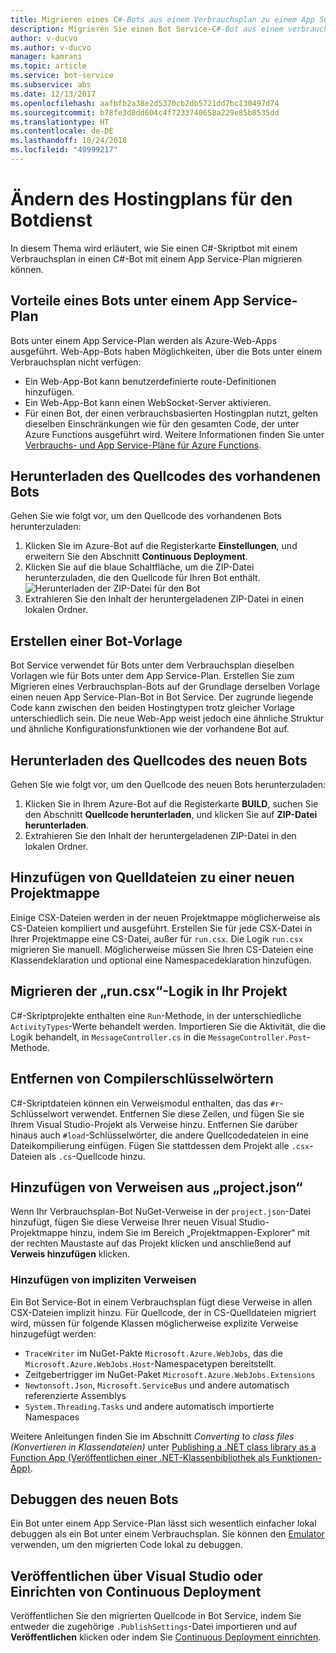 ```yaml
---
title: Migrieren eines C#-Bots aus einem Verbrauchsplan zu einem App Service-Plan | Microsoft-Dokumentation
description: Migrieren Sie einen Bot Service-C#-Bot aus einem verbrauchsbasierten Hostingplan zu einem App Service-Hostingplan.
author: v-ducvo
ms.author: v-ducvo
manager: kamrani
ms.topic: article
ms.service: bot-service
ms.subservice: abs
ms.date: 12/13/2017
ms.openlocfilehash: aafbfb2a38e2d5370cb2db5721dd7bc130497d74
ms.sourcegitcommit: b78fe3d8dd604c4f7233740658a229e85b8535dd
ms.translationtype: HT
ms.contentlocale: de-DE
ms.lasthandoff: 10/24/2018
ms.locfileid: "49999217"
---
```

# <a name="change-the-hosting-plan-for-your-bot-service"></a>Ändern des Hostingplans für den Botdienst

In diesem Thema wird erläutert, wie Sie einen C#-Skriptbot mit einem Verbrauchsplan in einen C#-Bot mit einem App Service-Plan migrieren können. 

## <a name="advantages-of-a-bot-on-an-app-service-plan"></a>Vorteile eines Bots unter einem App Service-Plan

Bots unter einem App Service-Plan werden als Azure-Web-Apps ausgeführt. Web-App-Bots haben Möglichkeiten, über die Bots unter einem Verbrauchsplan nicht verfügen:

- Ein Web-App-Bot kann benutzerdefinierte route-Definitionen hinzufügen.
- Ein Web-App-Bot kann einen WebSocket-Server aktivieren. 
- Für einen Bot, der einen verbrauchsbasierten Hostingplan nutzt, gelten dieselben Einschränkungen wie für den gesamten Code, der unter Azure Functions ausgeführt wird. Weitere Informationen finden Sie unter <a target='_blank' href='/azure/azure-functions/functions-scale'>Verbrauchs- und App Service-Pläne für Azure Functions</a>.

## <a name="download-your-existing-bot-source"></a>Herunterladen des Quellcodes des vorhandenen Bots

Gehen Sie wie folgt vor, um den Quellcode des vorhandenen Bots herunterzuladen:

1. Klicken Sie im Azure-Bot auf die Registerkarte **Einstellungen**, und erweitern Sie den Abschnitt **Continuous Deployment**.  
2. Klicken Sie auf die blaue Schaltfläche, um die ZIP-Datei herunterzuladen, die den Quellcode für Ihren Bot enthält.  
    ![Herunterladen der ZIP-Datei für den Bot](~/media/continuous-deployment-consumption-download.png)
3. Extrahieren Sie den Inhalt der heruntergeladenen ZIP-Datei in einen lokalen Ordner. 


## <a name="create-a-bot-template"></a>Erstellen einer Bot-Vorlage

Bot Service verwendet für Bots unter dem Verbrauchsplan dieselben Vorlagen wie für Bots unter dem App Service-Plan. Erstellen Sie zum Migrieren eines Verbrauchsplan-Bots auf der Grundlage derselben Vorlage einen neuen App Service-Plan-Bot in Bot Service. Der zugrunde liegende Code kann zwischen den beiden Hostingtypen trotz gleicher Vorlage unterschiedlich sein. Die neue Web-App weist jedoch eine ähnliche Struktur und ähnliche Konfigurationsfunktionen wie der vorhandene Bot auf.

## <a name="download-the-new-bot-source"></a>Herunterladen des Quellcodes des neuen Bots

Gehen Sie wie folgt vor, um den Quellcode des neuen Bots herunterzuladen:

1. Klicken Sie in Ihrem Azure-Bot auf die Registerkarte **BUILD**, suchen Sie den Abschnitt **Quellcode herunterladen**, und klicken Sie auf **ZIP-Datei herunterladen**. 
2. Extrahieren Sie den Inhalt der heruntergeladenen ZIP-Datei in den lokalen Ordner.

## <a name="add-source-files-to-new-solution"></a>Hinzufügen von Quelldateien zu einer neuen Projektmappe

Einige CSX-Dateien werden in der neuen Projektmappe möglicherweise als CS-Dateien kompiliert und ausgeführt. Erstellen Sie für jede CSX-Datei in Ihrer Projektmappe eine CS-Datei, außer für `run.csx`. Die Logik `run.csx` migrieren Sie manuell. Möglicherweise müssen Sie Ihren CS-Dateien eine Klassendeklaration und optional eine Namespacedeklaration hinzufügen.

## <a name="migrate-runcsx-logic-into-your-project"></a>Migrieren der „run.csx“-Logik in Ihr Projekt

C#-Skriptprojekte enthalten eine `Run`-Methode, in der unterschiedliche `ActivityTypes`-Werte behandelt werden. Importieren Sie die Aktivität, die die Logik behandelt, in `MessageController.cs` in die `MessageController.Post`-Methode.

## <a name="remove-compiler-keywords"></a>Entfernen von Compilerschlüsselwörtern

C#-Skriptdateien können ein Verweismodul enthalten, das das `#r`-Schlüsselwort verwendet. Entfernen Sie diese Zeilen, und fügen Sie sie Ihrem Visual Studio-Projekt als Verweise hinzu. Entfernen Sie darüber hinaus auch `#load`-Schlüsselwörter, die andere Quellcodedateien in eine Dateikompilierung einfügen. Fügen Sie stattdessen dem Projekt alle `.csx`-Dateien als `.cs`-Quellcode hinzu.

## <a name="add-references-from-projectjson"></a>Hinzufügen von Verweisen aus „project.json“

Wenn Ihr Verbrauchsplan-Bot NuGet-Verweise in der `project.json`-Datei hinzufügt, fügen Sie diese Verweise Ihrer neuen Visual Studio-Projektmappe hinzu, indem Sie im Bereich „Projektmappen-Explorer“ mit der rechten Maustaste auf das Projekt klicken und anschließend auf **Verweis hinzufügen** klicken.

### <a name="add-references-that-were-implicit"></a>Hinzufügen von impliziten Verweisen

Ein Bot Service-Bot in einem Verbrauchsplan fügt diese Verweise in allen CSX-Dateien implizit hinzu. Für Quellcode, der in CS-Quelldateien migriert wird, müssen für folgende Klassen möglicherweise explizite Verweise hinzugefügt werden:

- `TraceWriter` im NuGet-Pakte `Microsoft.Azure.WebJobs`, das die `Microsoft.Azure.WebJobs.Host`-Namespacetypen bereitstellt. 
- Zeitgebertrigger im NuGet-Paket `Microsoft.Azure.WebJobs.Extensions`
- `Newtonsoft.Json`, `Microsoft.ServiceBus` und andere automatisch referenzierte Assemblys
- `System.Threading.Tasks` und andere automatisch importierte Namespaces

Weitere Anleitungen finden Sie im Abschnitt *Converting to class files (Konvertieren in Klassendateien)* unter <a target='_blank' href='https://blogs.msdn.microsoft.com/appserviceteam/2017/03/16/publishing-a-net-class-library-as-a-function-app/'>Publishing a .NET class library as a Function App (Veröffentlichen einer .NET-Klassenbibliothek als Funktionen-App)</a>.

## <a name="debug-your-new-bot"></a>Debuggen des neuen Bots

Ein Bot unter einem App Service-Plan lässt sich wesentlich einfacher lokal debuggen als ein Bot unter einem Verbrauchsplan. Sie können den [Emulator](bot-service-debug-emulator.md) verwenden, um den migrierten Code lokal zu debuggen.

## <a name="publish-from-visual-studio-or-set-up-continuous-deployment"></a>Veröffentlichen über Visual Studio oder Einrichten von Continuous Deployment

Veröffentlichen Sie den migrierten Quellcode in Bot Service, indem Sie entweder die zugehörige `.PublishSettings`-Datei importieren und auf **Veröffentlichen** klicken oder indem Sie [Continuous Deployment einrichten](bot-service-debug-bot.md).

